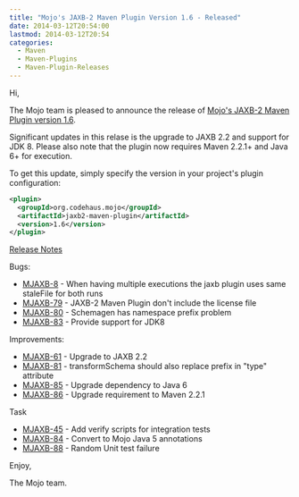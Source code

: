 ```yaml
---
title: "Mojo's JAXB-2 Maven Plugin Version 1.6 - Released"
date: 2014-03-12T20:54:00
lastmod: 2014-03-12T20:54
categories:
  - Maven
  - Maven-Plugins
  - Maven-Plugin-Releases
---
```

Hi,

The Mojo team is pleased to announce the release of 
[Mojo's JAXB-2 Maven Plugin version 1.6](http://mojo.codehaus.org/jaxb2-maven-plugin/).


Significant updates in this relase is the upgrade to JAXB 2.2 and support for JDK 8. 
Please also note that the plugin now requires Maven 2.2.1+ and Java 6+ for execution.


To get this update, simply specify the version in your project's plugin configuration:

```xml
<plugin>
  <groupId>org.codehaus.mojo</groupId>
  <artifactId>jaxb2-maven-plugin</artifactId>
  <version>1.6</version>
</plugin>
```

[Release Notes](http://jira.codehaus.org/secure/ReleaseNote.jspa?projectId=11699&version=18747)

<!-- more -->


Bugs:

 * [MJAXB-8](https://issues.apache.org/jira/browse/MJAXB-8) - When having multiple executions the jaxb plugin uses same staleFile for both runs
 * [MJAXB-79](https://issues.apache.org/jira/browse/MJAXB-79) - JAXB-2 Maven Plugin don't include the license file
 * [MJAXB-80](https://issues.apache.org/jira/browse/MJAXB-80) - Schemagen has namespace prefix problem
 * [MJAXB-83](https://issues.apache.org/jira/browse/MJAXB-83) - Provide support for JDK8

Improvements:

 * [MJAXB-61](https://issues.apache.org/jira/browse/MJAXB-61) - Upgrade to JAXB 2.2
 * [MJAXB-81](https://issues.apache.org/jira/browse/MJAXB-81) - transformSchema should also replace prefix in "type" attribute
 * [MJAXB-85](https://issues.apache.org/jira/browse/MJAXB-85) - Upgrade dependency to Java 6
 * [MJAXB-86](https://issues.apache.org/jira/browse/MJAXB-86) - Upgrade requirement to Maven 2.2.1

Task

 * [MJAXB-45](https://issues.apache.org/jira/browse/MJAXB-45) - Add verify scripts for integration tests
 * [MJAXB-84](https://issues.apache.org/jira/browse/MJAXB-84) - Convert to Mojo Java 5 annotations
 * [MJAXB-88](https://issues.apache.org/jira/browse/MJAXB-88) - Random Unit test failure


Enjoy,

The Mojo team.
